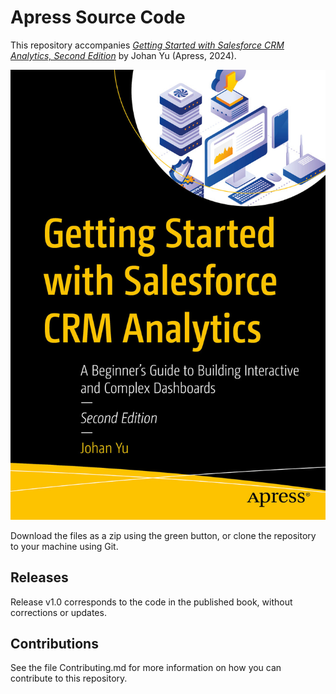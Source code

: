 # Apress Source Code

This repository accompanies [*Getting Started with Salesforce CRM Analytics, Second Edition*](https://link.springer.com/book/9798868804786) by Johan Yu (Apress, 2024).

[comment]: #cover
![Cover image](979-8-8688-0478-6.jpg)

Download the files as a zip using the green button, or clone the repository to your machine using Git.

## Releases

Release v1.0 corresponds to the code in the published book, without corrections or updates.

## Contributions

See the file Contributing.md for more information on how you can contribute to this repository.